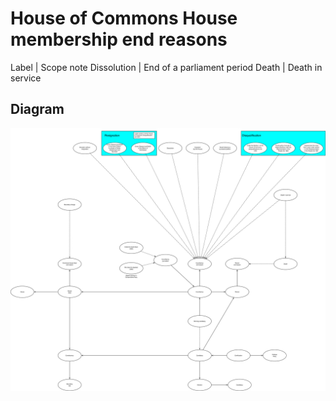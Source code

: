 # House of Commons House membership end reasons

Label | Scope note
Dissolution | End of a parliament period
Death | Death in service

## Diagram

!["House of Commons House membership end reasons"](end-reasons.svg)